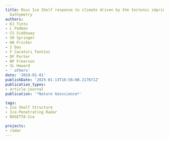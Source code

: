 ```yaml
---
title: Ross Ice Shelf response to climate driven by the tectonic imprint on seafloor
  bathymetry
authors:
- KJ Tinto
- L Padman
- CS Siddoway
- SR Springer
- HA Fricker
- I Das
- F Caratori Tontini
- DF Porter
- NP Frearson
- SL Howard
- ' others'
date: '2019-01-01'
publishDate: '2025-01-13T16:56:08.217671Z'
publication_types:
- article-journal
publication: '*Nature Geoscience*'

tags:
- Ice Shelf Structure
- Ice-Penetrating Radar
- ROSETTA-Ice

projects:
- radar
---
```

